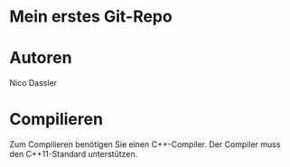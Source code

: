 Mein erstes Git-Repo
===================

Autoren
===================

Nico Dassler


Compilieren
===================

Zum Compilieren benötigen Sie einen C++-Compiler. Der Compiler muss den C++11-Standard unterstützen.
